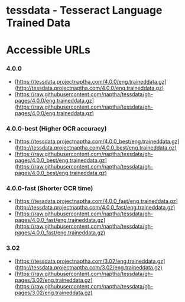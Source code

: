
tessdata - Tesseract Language Trained Data
==========================================

# Accessible URLs

### 4.0.0

- [https://tessdata.projectnaptha.com/4.0.0/eng.traineddata.gz](http://tessdata.projectnaptha.com/4.0.0/eng.traineddata.gz)
- [https://raw.githubusercontent.com/naptha/tessdata/gh-pages/4.0.0/eng.traineddata.gz](https://raw.githubusercontent.com/naptha/tessdata/gh-pages/4.0.0/eng.traineddata.gz)

### 4.0.0-best (Higher OCR accuracy)

- [https://tessdata.projectnaptha.com/4.0.0_best/eng.traineddata.gz](http://tessdata.projectnaptha.com/4.0.0_best/eng.traineddata.gz)
- [https://raw.githubusercontent.com/naptha/tessdata/gh-pages/4.0.0_best/eng.traineddata.gz](https://raw.githubusercontent.com/naptha/tessdata/gh-pages/4.0.0_best/eng.traineddata.gz)

### 4.0.0-fast (Shorter OCR time)

- [https://tessdata.projectnaptha.com/4.0.0_fast/eng.traineddata.gz](http://tessdata.projectnaptha.com/4.0.0_fast/eng.traineddata.gz)
- [https://raw.githubusercontent.com/naptha/tessdata/gh-pages/4.0.0_fast/eng.traineddata.gz](https://raw.githubusercontent.com/naptha/tessdata/gh-pages/4.0.0_fast/eng.traineddata.gz)

### 3.02

- [https://tessdata.projectnaptha.com/3.02/eng.traineddata.gz](http://tessdata.projectnaptha.com/3.02/eng.traineddata.gz)
- [https://raw.githubusercontent.com/naptha/tessdata/gh-pages/3.02/eng.traineddata.gz](https://raw.githubusercontent.com/naptha/tessdata/gh-pages/3.02/eng.traineddata.gz)
